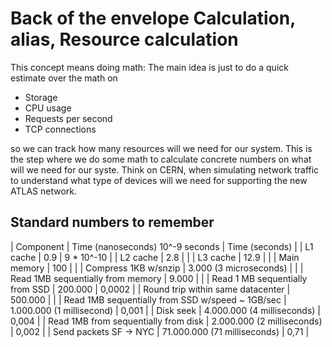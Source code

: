 # Back of the envelope Calculation, alias, Resource calculation

This concept means doing math: The main idea is just to do a quick estimate over the math on 
- Storage
- CPU usage
- Requests per second
- TCP connections

so we can track how many resources will we need for our system. This is the step where we do
some math to calculate concrete numbers on what will we need for our syste.
Think on CERN, when simulating network traffic to understand what type of devices will we need
for supporting the new ATLAS network.

## Standard numbers to remember

| Component                                        | Time (nanoseconds) 10^-9 seconds | Time (seconds) |
| L1 cache                                         | 0.9                              | 9 * 10^-10     |
| L2 cache                                         | 2.8                              |                |
| L3 cache                                         | 12.9                             |                |
| Main memory                                      | 100                              |                |
| Compress 1KB w/snzip                             | 3.000 (3 microseconds)           |                |
| Read 1MB sequentially from memory                | 9.000                            |                |
| Read 1 MB sequentially from SSD                  | 200.000                          | 0,0002         |
| Round trip within same datacenter                | 500.000                          |                |
| Read 1MB sequentially from SSD w/speed ~ 1GB/sec | 1.000.000 (1 millisecond)        | 0,001          |
| Disk seek                                        | 4.000.000 (4 milliseconds)       | 0,004          |
| Read 1MB from sequentially from disk             | 2.000.000 (2 milliseconds)       | 0,002          |
| Send packets SF -> NYC                           | 71.000.000 (71 milliseconds)     | 0,71           |

